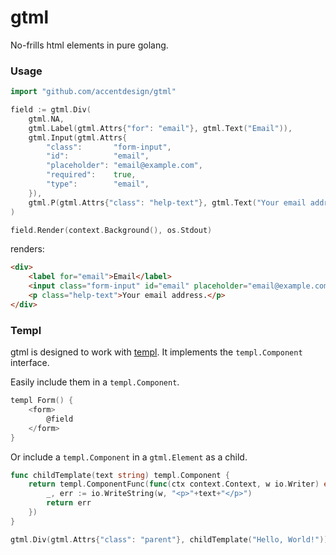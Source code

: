 # gtml

No-frills html elements in pure golang.

### Usage

```go
import "github.com/accentdesign/gtml"

field := gtml.Div(
    gtml.NA,
    gtml.Label(gtml.Attrs{"for": "email"}, gtml.Text("Email")),
    gtml.Input(gtml.Attrs{
        "class":       "form-input",
        "id":          "email",
        "placeholder": "email@example.com",
        "required":    true,
        "type":        "email",
    }),
    gtml.P(gtml.Attrs{"class": "help-text"}, gtml.Text("Your email address.")),
)

field.Render(context.Background(), os.Stdout)
```

renders:
```html
<div>
    <label for="email">Email</label>
    <input class="form-input" id="email" placeholder="email@example.com" required type="email" />
    <p class="help-text">Your email address.</p>
</div>
```

### Templ

gtml is designed to work with [templ](https://templ.guide). It implements the `templ.Component` interface.

Easily include them in a `templ.Component`.

```go
templ Form() {
	<form>
		@field
	</form>
}
```

Or include a `templ.Component` in a `gtml.Element` as a child.

```go
func childTemplate(text string) templ.Component {
    return templ.ComponentFunc(func(ctx context.Context, w io.Writer) error {
        _, err := io.WriteString(w, "<p>"+text+"</p>")
        return err
    })
}

gtml.Div(gtml.Attrs{"class": "parent"}, childTemplate("Hello, World!"))
```